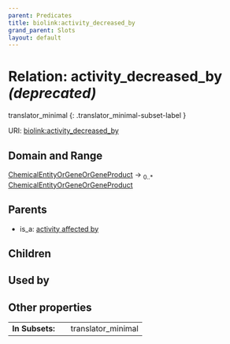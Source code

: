 ```yaml
---
parent: Predicates
title: biolink:activity_decreased_by
grand_parent: Slots
layout: default
---
```


# Relation: activity_decreased_by _(deprecated)_

translator_minimal
{: .translator_minimal-subset-label }




URI: [biolink:activity_decreased_by](https://w3id.org/biolink/vocab/activity_decreased_by)

## Domain and Range

[ChemicalEntityOrGeneOrGeneProduct](ChemicalEntityOrGeneOrGeneProduct.md) ->  <sub>0..\*</sub> [ChemicalEntityOrGeneOrGeneProduct](ChemicalEntityOrGeneOrGeneProduct.md)

## Parents

 *  is_a: [activity affected by](activity_affected_by.md)

## Children


## Used by


## Other properties

|  |  |  |
| --- | --- | --- |
| **In Subsets:** | | translator_minimal |

